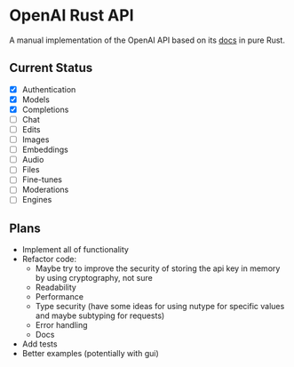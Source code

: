 # OpenAI Rust API
A manual implementation of the OpenAI API based on its 
[docs](https://platform.openai.com/docs/api-reference/introduction) in pure Rust.

## Current Status
- [x] Authentication
- [x] Models
- [x] Completions
- [ ] Chat
- [ ] Edits
- [ ] Images
- [ ] Embeddings
- [ ] Audio
- [ ] Files
- [ ] Fine-tunes
- [ ] Moderations
- [ ] Engines

## Plans
- Implement all of functionality
- Refactor code: 
  - Maybe try to improve the security of storing the api key in memory by using cryptography, not sure 
  - Readability
  - Performance
  - Type security (have some ideas for using nutype for specific values and maybe subtyping for requests)
  - Error handling
  - Docs
- Add tests
- Better examples (potentially with gui)